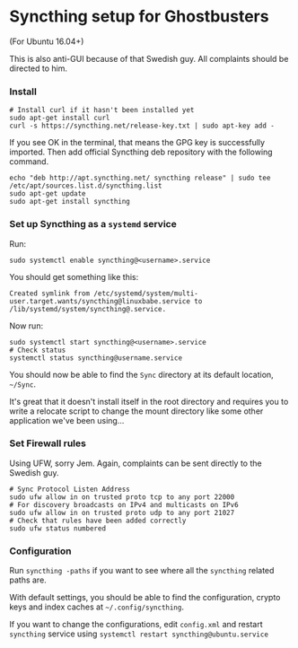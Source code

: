 # Syncthing setup for Ghostbusters

(For Ubuntu 16.04+)

This is also anti-GUI because of that Swedish guy. All complaints should be directed to him.

### Install

```console
# Install curl if it hasn't been installed yet
sudo apt-get install curl
curl -s https://syncthing.net/release-key.txt | sudo apt-key add -
```

If you see OK in the terminal, that means the GPG key is successfully imported. Then add official Syncthing deb repository with the following command.

```console
echo "deb http://apt.syncthing.net/ syncthing release" | sudo tee /etc/apt/sources.list.d/syncthing.list
sudo apt-get update
sudo apt-get install syncthing
```

### Set up Syncthing as a `systemd` service

Run:
```console
sudo systemctl enable syncthing@<username>.service
```

You should get something like this:

```console
Created symlink from /etc/systemd/system/multi-user.target.wants/syncthing@linuxbabe.service to /lib/systemd/system/syncthing@.service.
```

Now run:
```console
sudo systemctl start syncthing@<username>.service
# Check status
systemctl status syncthing@username.service
```

You should now be able to find the `Sync` directory at its default location, `~/Sync`. 

It's great that it doesn't install itself in the root directory and requires you to write a relocate script to change the mount directory like some other application we've been using...

### Set Firewall rules

Using UFW, sorry Jem. Again, complaints can be sent directly to the Swedish guy.

```console
# Sync Protocol Listen Address
sudo ufw allow in on trusted proto tcp to any port 22000
# For discovery broadcasts on IPv4 and multicasts on IPv6
sudo ufw allow in on trusted proto udp to any port 21027
# Check that rules have been added correctly
sudo ufw status numbered
```

### Configuration

Run `syncthing -paths` if you want to see where all the `syncthing` related paths are.

With default settings, you should be able to find the configuration, crypto keys and index caches at `~/.config/syncthing`.

If you want to change the configurations, edit `config.xml` and restart `syncthing` service using `systemctl restart syncthing@ubuntu.service`
